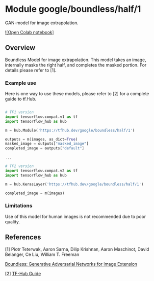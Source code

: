 # Module google/boundless/half/1

GAN-model for image extrapolation.

<!-- asset-path: internal -->
<!-- module-type: image-extrapolation -->
<!-- task: image-extrapolation -->
<!-- fine-tunable: false -->
<!-- format: hub -->

[![Open Colab notebook]](https://colab.research.google.com/github/tensorflow/hub/blob/master/examples/colab/boundless.ipynb)

## Overview

Boundless Model for image extrapolation. This model takes an image, internally
masks the right half, and completes the masked portion. For details please refer
to [1].

### Example use

Here is one way to use these models, please refer to [2] for a complete guide to
tf.Hub.

```python

# TF1 version
import tensorflow.compat.v1 as tf
import tensorflow_hub as hub

m = hub.Module('https://tfhub.dev/google/boundless/half/1')

outputs = m(images, as_dict=True)
masked_image = outputs["masked_image"]
completed_image = outputs["default"]

...

# TF2 version
import tensorflow.compat.v2 as tf
import tensorflow_hub as hub

m = hub.KerasLayer('https://tfhub.dev/google/boundless/half/1')

completed_image = m(images)

```

### Limitations

Use of this model for human images is not recommended due to poor quality.

## References

[1] Piotr Teterwak, Aaron Sarna, Dilip Krishnan, Aaron Maschinot, David
Belanger, Ce Liu, William T. Freeman

[Boundless: Generative Adversarial Networks for Image Extension](https://arxiv.org/pdf/1908.07007.pdf)

[2] [TF-Hub Guide](https://www.tensorflow.org/hub)
